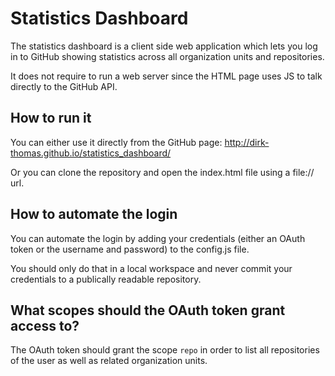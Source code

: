 Statistics Dashboard
====================

The statistics dashboard is a client side web application which lets you log in to GitHub showing statistics across all organization units and repositories.

It does not require to run a web server since the HTML page uses JS to talk directly to the GitHub API.

How to run it
-------------

You can either use it directly from the GitHub page: http://dirk-thomas.github.io/statistics_dashboard/

Or you can clone the repository and open the index.html file using a file:// url.

How to automate the login
-------------------------

You can automate the login by adding your credentials (either an OAuth token or the username and password) to the config.js file.

You should only do that in a local workspace and never commit your credentials to a publically readable repository.

What scopes should the OAuth token grant access to?
---------------------------------------------------

The OAuth token should grant the scope `repo` in order to list all repositories of the user as well as related organization units.

